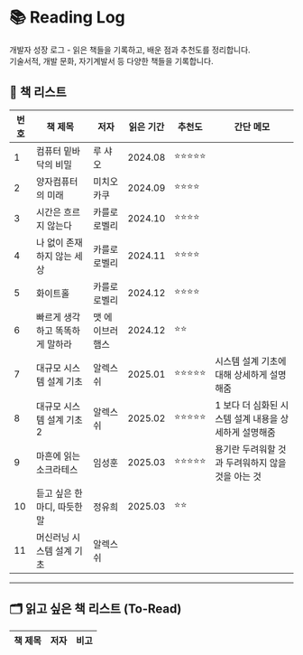 # 📚 Reading Log

개발자 성장 로그 - 읽은 책들을 기록하고, 배운 점과 추천도를 정리합니다.  
기술서적, 개발 문화, 자기계발서 등 다양한 책들을 기록합니다.

## 📖 책 리스트

| 번호 | 책 제목 | 저자 | 읽은 기간 | 추천도 | 간단 메모 |
|---|---|---|---|---|---|
| 1 | 컴퓨터 밑바닥의 비밀 | 루 샤오 | 2024.08 | ⭐⭐⭐⭐⭐ | |
| 2 | 양자컴퓨터의 미래 | 미치오 카쿠 | 2024.09 | ⭐⭐⭐⭐ |  |
| 3 | 시간은 흐르지 않는다 | 카를로 로벨리 | 2024.10 | ⭐⭐⭐⭐ | |
| 4 | 나 없이 존재하지 않는 세상 | 카를로 로벨리 | 2024.11 | ⭐⭐⭐⭐ | |
| 5 | 화이트홀 | 카를로 로벨리 | 2024.12 | ⭐⭐⭐⭐ | |
| 6 | 빠르게 생각하고 똑똑하게 말하라 | 맷 에이브러햄스 | 2024.12 | ⭐⭐ | |
| 7 | 대규모 시스템 설계 기초 | 알렉스 쉬 | 2025.01 | ⭐⭐⭐⭐⭐ | 시스템 설계 기초에 대해 상세하게 설명해줌 |
| 8 | 대규모 시스템 설계 기초 2 | 알렉스 쉬 | 2025.02 | ⭐⭐⭐⭐⭐ | 1 보다 더 심화된 시스템 설계 내용을 상세하게 설명해줌 |
| 9 | 마흔에 읽는 소크라테스 | 임성훈 | 2025.03 | ⭐⭐⭐⭐⭐ | 용기란 두려워할 것과 두려워하지 않을 것을 아는 것 |
| 10 | 듣고 싶은 한마디, 따듯한 말 | 정유희 | 2025.03 | ⭐⭐ | |
| 11 | 머신러닝 시스템 설계 기초 | 알렉스 쉬 |  | |


---

## 🗂️ 읽고 싶은 책 리스트 (To-Read)

| 책 제목 | 저자 | 비고 |
|---|---|---|
